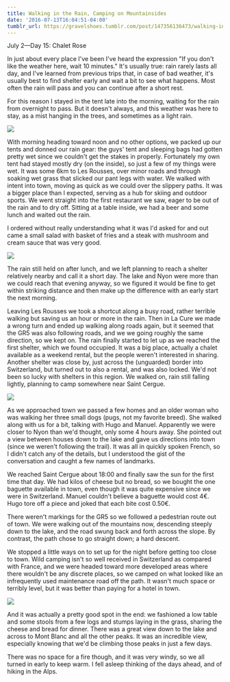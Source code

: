 ```yaml
---
title: Walking in the Rain, Camping on Mountainsides
date: '2016-07-13T16:04:51-04:00'
tumblr_url: https://gravelshoes.tumblr.com/post/147356136473/walking-in-the-rain-camping-on-mountainsides
---
```


July 2—Day 15: Chalet Rose

In just about every place I've been I've heard the expression "If you
don't like the weather here, wait 10 minutes." It's usually true: rain
rarely lasts all day, and I've learned from previous trips that, in case
of bad weather, it's usually best to find shelter early and wait a bit
to see what happens. Most often the rain will pass and you can continue
after a short rest.

For this reason I stayed in the tent late into the morning, waiting for
the rain from overnight to pass. But it doesn't always, and this weather
was here to stay, as a mist hanging in the trees, and sometimes as a
light rain.

![](https://66.media.tumblr.com/732e7b8fd86d361110ed16583d2e6918/tumblr_inline_o9uj85X3N91uncvcw_1280.jpg)

With morning heading toward noon and no other options, we packed up our
tents and donned our rain gear: the guys' tent and sleeping bags had
gotten pretty wet since we couldn't get the stakes in properly.
Fortunately my own tent had stayed mostly dry (on the inside), so just a
few of my things were wet. It was some 6km to Les Rousses, over minor
roads and through soaking wet grass that slicked our pant legs with
water. We walked with intent into town, moving as quick as we could over
the slippery paths. It was a bigger place than I expected, serving as a
hub for skiing and outdoor sports. We went straight into the first
restaurant we saw, eager to be out of the rain and to dry off. Sitting
at a table inside, we had a beer and some lunch and waited out the rain.

I ordered without really understanding what it was I'd asked for and out
came a small salad with basket of fries and a steak with mushroom and
cream sauce that was very good.

![](https://66.media.tumblr.com/e05fe9d8dc77449cfb2f839ce28198f8/tumblr_inline_o9uj81wOwN1uncvcw_1280.jpg)

The rain still held on after lunch, and we left planning to reach a
shelter relatively nearby and call it a short day. The lake and Nyon
were more than we could reach that evening anyway, so we figured it
would be fine to get within striking distance and then make up the
difference with an early start the next morning.

Leaving Les Rousses we took a shortcut along a busy road, rather
terrible walking but saving us an hour or more in the rain. Then in La
Cure we made a wrong turn and ended up walking along roads again, but it
seemed that the GR5 was also following roads, and we we going roughly
the same direction, so we kept on. The rain finally started to let up as
we reached the first shelter, which we found occupied. It was a big
place, actually a chalet available as a weekend rental, but the people
weren't interested in sharing. Another shelter was close by, just across
the (unguarded) border into Switzerland, but turned out to also a
rental, and was also locked. We'd not been so lucky with shelters in
this region. We walked on, rain still falling lightly, planning to camp
somewhere near Saint Cergue.

![](https://66.media.tumblr.com/48a15aa534a113d98d353b05cca5fe6c/tumblr_inline_o9uj8omcX01uncvcw_1280.jpg)

As we approached town we passed a few homes and an older woman who was
walking her three small dogs (pugs, not my favorite breed). She walked
along with us for a bit, talking with Hugo and Manuel. Apparently we
were closer to Nyon than we'd thought, only some 4 hours away. She
pointed out a view between houses down to the lake and gave us
directions into town (since we weren't following the trail). It was all
in quickly spoken French, so I didn't catch any of the details, but I
understood the gist of the conversation and caught a few names of
landmarks.

We reached Saint Cergue about 18:00 and finally saw the sun for the
first time that day. We had kilos of cheese but no bread, so we bought
the one baguette available in town, even though it was quite expensive
since we were in Switzerland. Manuel couldn't believe a baguette would
cost 4€. Hugo tore off a piece and joked that each bite cost 0.50€.

There weren't markings for the GR5 so we followed a pedestrian route out
of town. We were walking out of the mountains now, descending steeply
down to the lake, and the road swung back and forth across the slope. By
contrast, the path chose to go straight down; a hard descent.

We stopped a little ways on to set up for the night before getting too
close to town. Wild camping isn't so well received in Switzerland as
compared with France, and we were headed toward more developed areas
where there wouldn't be any discrete places, so we camped on what looked
like an infrequently used maintenance road off the path. It wasn't much
space or terribly level, but it was better than paying for a hotel in
town.

![](https://66.media.tumblr.com/d2d71f14c828626573b5327d60a98bd4/tumblr_inline_o9uj8xkLXa1uncvcw_1280.jpg)

And it was actually a pretty good spot in the end: we fashioned a low
table and some stools from a few logs and stumps laying in the grass,
sharing the cheese and bread for dinner. There was a great view down to
the lake and across to Mont Blanc and all the other peaks. It was an
incredible view, especially knowing that we'd be climbing those peaks in
just a few days.

There was no space for a fire though, and it was very windy, so we all
turned in early to keep warm. I fell asleep thinking of the days ahead,
and of hiking in the Alps.

